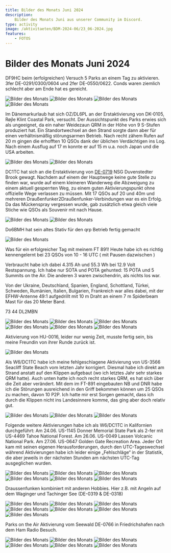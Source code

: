 ```yaml
---
title: Bilder des Monats Juni 2024
description:
    Bilder des Monats Juni aus unserer Community im Discord.
type: activity
image: /aktivitaeten/BDM-2024-06/23_06-2024.jpg
features:
    - FOTOS
---
```


# Bilder des Monats Juni 2024


DF9HC beim (erfolgreichen) Versuch 5 Parks an einem Tag zu aktivieren. 3fer DE-0291/0300/0604 und 2fer DE-0550/0622. Conds waren ziemlich schlecht aber am Ende hat es gereicht.

![Bilder des Monats](/aktivitaeten/BDM-2024-06/00_06-2024.jpg)
![Bilder des Monats](/aktivitaeten/BDM-2024-06/01_06-2024.jpg)
![Bilder des Monats](/aktivitaeten/BDM-2024-06/02_06-2024.jpg)
![Bilder des Monats](/aktivitaeten/BDM-2024-06/03_06-2024.jpg)

Im Dänemarkurlaub hat sich OZ/DL6PL an der Erstaktivierung von DK-0105, Røjle Klint Coastal Park, versucht. Der Aussichtspunkt des Parks erwies sich als ungeeignet, da ein naher Weidezaun QRM in der Höhe von 9 S-Stufen produziert hat. Ein Standortwechsel an den Strand sorgte dann aber für einen verhältnismäßig störungsarmen Betrieb.
Nach recht zähem Rufen auf 20 m gingen die erhofften 10 QSOs dank der üblichen Verdächtigen ins Log. Nach einem Ausflug auf 17 m konnte er auf 15 m u.a. noch Japan und die USA arbeiten.

![Bilder des Monats](/aktivitaeten/BDM-2024-06/04_06-2024.jpg)
![Bilder des Monats](/aktivitaeten/BDM-2024-06/05_06-2024.jpg)

DC1TC hat sich an die Erstaktivierung von [DE-0719](https://pota.app/#/park/DE-0719) NSG Duvenstedter Brook gewagt. Nachdem auf einem der Hauptwege keine gute Stelle zu finden war, wurde auf einem kleineren Wanderweg die Abzweigung zu einem aktuell gesperrten Weg, zu einem guten Aktivierungspunkt ohne offizielle Wege verlassen zu müssen.
Mit 17 QSOs auf 20 und 40m und mehreren Draußenfunker2Draußenfunker-Verbindungen war es ein Erfolg. Da das Mückenspray vergessen wurde, gab zusätzlich etwa gleich viele Stiche wie QSOs als Souvenir mit nach Hause.

![Bilder des Monats](/aktivitaeten/BDM-2024-06/06_06-2024.jpg)
![Bilder des Monats](/aktivitaeten/BDM-2024-06/07_06-2024.jpg)

Do6BMH hat sein altes Stativ für den qrp Betrieb fertig gemacht

![Bilder des Monats](/aktivitaeten/BDM-2024-06/08_06-2024.jpg)

Was für ein erfolgreicher Tag mit meinem FT 891! Heute habe ich es richtig kennengelernt bei 23 QSOs von 10 - 16 UTC ( mit Pausen dazwischen )

Verbraucht habe ich dabei 4.315 Ah und 55.3 Wh bei 12.9 Volt Restspannung. Ich habe nur SOTA und POTA gehunted: 15 POTA und 5 Summits on the Air. Die anderen 3 waren zwischendrin, als nichts los war.

Von der Ukraine, Deutschland, Spanien, England, Schottland, Türkei, Schweden, Rumänien, Italien, Bulgarien, Frankreich war alles dabei, mit der EFHW-Antenne 49:1 aufgedrillt mit 10 m Draht an einem 7 m Spiderbeam Mast für das 20 Meter Band.

73 44 DL2MBN

![Bilder des Monats](/aktivitaeten/BDM-2024-06/09_06-2024.jpg)
![Bilder des Monats](/aktivitaeten/BDM-2024-06/10_06-2024.jpg)
![Bilder des Monats](/aktivitaeten/BDM-2024-06/11_06-2024.jpg)
![Bilder des Monats](/aktivitaeten/BDM-2024-06/12_06-2024.jpg)
![Bilder des Monats](/aktivitaeten/BDM-2024-06/13_06-2024.jpg)
![Bilder des Monats](/aktivitaeten/BDM-2024-06/14_06-2024.jpg)

Aktivierung von HU-0016, leider nur wenig Zeit, musste fertig sein, bis meine Freundin von ihrer Runde zurück ist.

![Bilder des Monats](/aktivitaeten/BDM-2024-06/15_06-2024.jpg)

Als W6/DC1TC habe ich meine fehlgeschlagene Aktivierung von US-3566 Seacliff State Beach vom letzten Jahr korrigiert. Diesmal habe ich direkt am Strand anstatt auf den Klippen aufgebaut (wo ich letztes Jahr sehr starkes QRM hatte). Auch unten hatte ich noch recht starkes QRM, es hat sich über die Zeit aber verändert. Mit dem im FT-891 eingebauten NB und DNR habe ich die Störungen ausreichend in den Griff bekommen können um 25 QSOs zu machen, davon 10 P2P. Ich hatte mir erst Sorgen gemacht, dass ich durch die Klippen nicht ins Landesinnere komme, das ging aber doch relativ gut.

![Bilder des Monats](/aktivitaeten/BDM-2024-06/16_06-2024.jpg)
![Bilder des Monats](/aktivitaeten/BDM-2024-06/17_06-2024.jpg)
![Bilder des Monats](/aktivitaeten/BDM-2024-06/18_06-2024.jpg)

Folgende weitere Aktivierungen habe ich als W6/DC1TC in Kalifornien durchgeführt:
Am 24.06. US-1145 Donner Memorial State Park als 2-fer mit US-4469 Tahoe National Forest.
Am 26.06. US-0049 Lassen Volcanic National Park.
Am 27.06. US-0647 Golden Gate Recreation Area.
Jeder Ort kam mit seinen eigenen Herausforderungen, durch den UTC-Tageswechsel während Aktivierungen habe ich leider einige „Fehlschläge“ in der Statistik, die aber jeweils in der nächsten Stunden am nächsten UTC-Tag ausgeglichen wurden.

![Bilder des Monats](/aktivitaeten/BDM-2024-06/20_06-2024.jpg)
![Bilder des Monats](/aktivitaeten/BDM-2024-06/21_06-2024.jpg)
![Bilder des Monats](/aktivitaeten/BDM-2024-06/22_06-2024.jpg)
![Bilder des Monats](/aktivitaeten/BDM-2024-06/23_06-2024.jpg)
![Bilder des Monats](/aktivitaeten/BDM-2024-06/24_06-2024.jpg)
![Bilder des Monats](/aktivitaeten/BDM-2024-06/25_06-2024.jpg)

Draussenfunken kombiniert mit anderen Hobbies. Hier z.B. mit Angeln auf dem Waginger und Tachinger See (DE-0319 & DE-0318)

![Bilder des Monats](/aktivitaeten/BDM-2024-06/26_06-2024.jpg)
![Bilder des Monats](/aktivitaeten/BDM-2024-06/27_06-2024.jpg)
![Bilder des Monats](/aktivitaeten/BDM-2024-06/28_06-2024.jpg)
![Bilder des Monats](/aktivitaeten/BDM-2024-06/29_06-2024.jpg)
![Bilder des Monats](/aktivitaeten/BDM-2024-06/30_06-2024.jpg)
![Bilder des Monats](/aktivitaeten/BDM-2024-06/31_06-2024.jpg)
![Bilder des Monats](/aktivitaeten/BDM-2024-06/32_06-2024.jpg)

Parks on the Air Aktivierung vom Seewald DE-0766 in Friedrichshafen nach dem Ham Radio Besuch.

![Bilder des Monats](/aktivitaeten/BDM-2024-06/33_06-2024.jpg)
![Bilder des Monats](/aktivitaeten/BDM-2024-06/34_06-2024.jpg)
![Bilder des Monats](/aktivitaeten/BDM-2024-06/35_06-2024.jpg)
![Bilder des Monats](/aktivitaeten/BDM-2024-06/36_06-2024.jpg)
![Bilder des Monats](/aktivitaeten/BDM-2024-06/37_06-2024.jpg)
![Bilder des Monats](/aktivitaeten/BDM-2024-06/38_06-2024.jpg)
